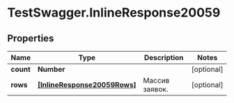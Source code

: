 # TestSwagger.InlineResponse20059

## Properties

Name | Type | Description | Notes
------------ | ------------- | ------------- | -------------
**count** | **Number** |  | [optional] 
**rows** | [**[InlineResponse20059Rows]**](InlineResponse20059Rows.md) | Массив заявок. | [optional] 


